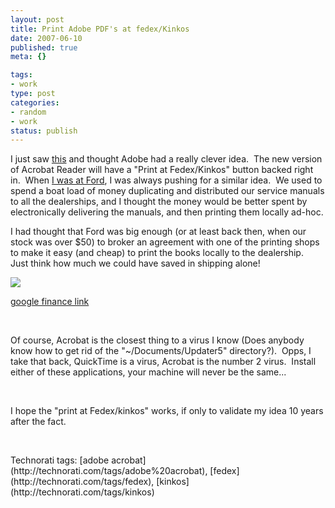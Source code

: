 ```yaml
--- 
layout: post
title: Print Adobe PDF's at fedex/Kinkos
date: 2007-06-10
published: true
meta: {}

tags: 
- work
type: post
categories: 
- random
- work
status: publish
---
```



I just saw [this](http://www.macworld.com/news/2007/06/06/adobekinkos/index.php) and thought Adobe had a really clever idea.  The new version of Acrobat Reader will have a "Print at Fedex/Kinkos" button backed right in.  When [I was at Ford](http://blog.andyeick.com/2007/03/21/FoMoCo+No+Mo.aspx), I was always pushing for a similar idea.  We used to spend a boat load of money duplicating and distributed our service manuals to all the dealerships, and I thought the money would be better spent by electronically delivering the manuals, and then printing them locally ad-hoc.

 

I had thought that Ford was big enough (or at least back then, when our stock was over $50) to broker an agreement with one of the printing shops to make it easy (and cheap) to print the books locally to the dealership.  Just think how much we could have saved in shipping alone!

 

[![](http://media.eick.us/2011/05/538013845_c2fa4c4a3c.jpg)](http://finance.google.com/finance?q=F) 

 

[google finance link](http://finance.google.com/finance?q=F)

 

 

 

Of course, Acrobat is the closest thing to a virus I know (Does anybody know how to get rid of the "~/Documents/Updater5" directory?).  Opps, I take that back, QuickTime is a virus, Acrobat is the number 2 virus.  Install either of these applications, your machine will never be the same...

 

 

 

I hope the "print at Fedex/kinkos" works, if only to validate my idea 10 years after the fact.

 

 

 <div class="wlWriterSmartContent" style="padding-right: 0px;padding-left: 0px;padding-bottom: 0px;margin: 0px;padding-top: 0px">Technorati tags: [adobe acrobat](http://technorati.com/tags/adobe%20acrobat), [fedex](http://technorati.com/tags/fedex), [kinkos](http://technorati.com/tags/kinkos)</div>
